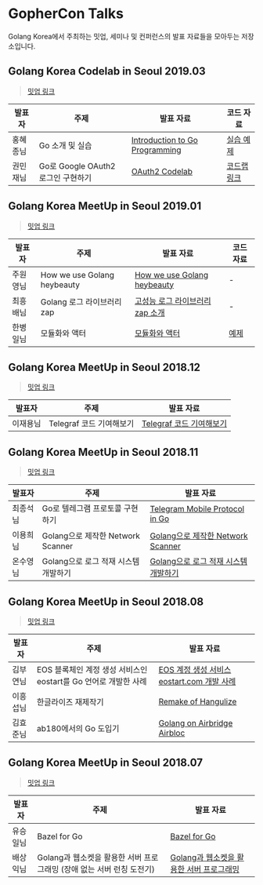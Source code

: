 # GopherCon Talks

Golang Korea에서 주최하는 밋업, 세미나 및 컨퍼런스의 발표 자료들을 모아두는 저장소입니다.



## Golang Korea Codelab in Seoul 2019.03

> [밋업 링크](https://www.meetup.com/Seoul-Go-Meetup/events/259524407/)

| 발표자   | 주제                               | 발표 자료                                                    | 코드 자료                                             |
| -------- | ---------------------------------- | ------------------------------------------------------------ | ----------------------------------------------------- |
| 홍혜종님 | Go 소개 및 실습                    | [Introduction to Go Programming](slides/201903/introduction-to-go-programming.pdf) | [실습 예제](resources/201903/codelab)                 |
| 권민재님 | Go로 Google OAuth2 로그인 구현하기 | [OAuth2 Codelab](slides/201903/codelab-oauth2.pdf)           | [코드랩 링크](https://github.com/golangkorea/codelab) |

## Golang Korea MeetUp in Seoul 2019.01

> [밋업 링크](https://www.meetup.com/Seoul-Go-Meetup/events/258121678/)

| 발표자   | 주제                        | 발표 자료                                                    | 코드 자료 |
| -------- | --------------------------- | ------------------------------------------------------------ | -- |
| 주원영님 | How we use Golang heybeauty | [How we use Golang heybeauty](slides/201901/how-we-use-golang-in-heybeauty.pdf) | - |
| 최흥배님 | Golang 로그 라이브러리 zap  | [고성능 로그 라이브러리 zap 소개](slides/201901/golang-log-library-zap.pdf) | - |
| 한병일님 | 모듈화와 액터               | [모듈화와 액터](slides/201901/modularization-and-actor.pdf) |[예제](resources/201901/modularization-and-actor) |

## Golang Korea MeetUp in Seoul 2018.12

> [밋업 링크](https://www.meetup.com/ko-KR/Seoul-Go-Meetup/events/257399368/)

| 발표자   | 주제                     | 발표 자료                                                    |
| -------- | ------------------------ | ------------------------------------------------------------ |
| 이재용님 | Telegraf 코드 기여해보기 | [Telegraf 코드 기여해보기](slides/201812/contribute-open-source-with-telegraf.pdf) |

## Golang Korea MeetUp in Seoul 2018.11

> [밋업 링크](https://www.meetup.com/ko-KR/Seoul-Go-Meetup/events/256560625/)

| 발표자   | 주제                                 | 발표 자료                                                    |
| -------- | ------------------------------------ | ------------------------------------------------------------ |
| 최종석님 | Go로 텔레그램 프로토콜 구현하기      | [Telegram Mobile Protocol in Go](slides/201811/telegram-mobile-protocol-in-go.pdf) |
| 이용희님 | Golang으로 제작한 Network Scanner    | [Golang으로 제작한 Network Scanner](slides/201811/make-network-scanner-with-go.pdf) |
| 온수영님 | Golang으로 로그 적재 시스템 개발하기 | [Golang으로 로그 적재 시스템 개발하기](slides/201811/build-logging-system-with-go.pdf) |

## Golang Korea MeetUp in Seoul 2018.08

> [밋업 링크](https://www.meetup.com/Seoul-Go-Meetup/events/253672991/)

| 발표자   | 주제                                                         | 발표 자료                                                    |
| -------- | ------------------------------------------------------------ | ------------------------------------------------------------ |
| 김부연님 | EOS 블록체인 계정 생성 서비스인 eostart를 Go 언어로 개발한 사례 | [EOS 계정 생성 서비스 eostart.com 개발 사례](slides/201808/make-eostart-service-with-go.pdf) |
| 이흥섭님 | 한글라이즈 재제작기                                          | [Remake of Hangulize](slides/201808/remake-of-hangulize.pdf) |
| 김효준님 | ab180에서의 Go 도입기                                        | [Golang on Airbridge Airbloc](slides/201808/golang-on-airbridge-airbloc.pdf) |

## Golang Korea MeetUp in Seoul 2018.07

> [밋업 링크](https://www.meetup.com/Seoul-Go-Meetup/events/252632375)

| 발표자   | 주제                                                         | 발표 자료                                                               |
| -------- | ------------------------------------------------------------ | ----------------------------------------------------------------------- |
| 유승일님 | Bazel for Go                                                 | [Bazel for Go](slides/201807/bazel-for-golang.pdf)                      |
| 배상익님 | Golang과 웹소켓을 활용한 서버 프로그래밍 (장애 없는 서버 런칭 도전기) | [Golang과 웹소켓을 활용한 서버 프로그래밍](slides/201807/server-programming-with-golang-and-websocket.pdf) |


